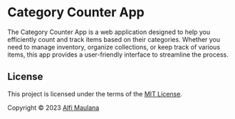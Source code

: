 # Category Counter App

The Category Counter App is a web application designed to help you efficiently count and track items based on their categories. Whether you need to manage inventory, organize collections, or keep track of various items, this app provides a user-friendly interface to streamline the process.

## License

This project is licensed under the terms of the [MIT License](./LICENSE).

Copyright © 2023 [Alfi Maulana](https://github.com/threeal)
